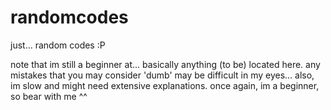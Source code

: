 # randomcodes
just... random codes :P

note that im still a beginner at... basically anything (to be) located here.
any mistakes that you may consider 'dumb' may be difficult in my eyes...
also, im slow and might need extensive explanations. once again, im a beginner, so bear with me ^^
